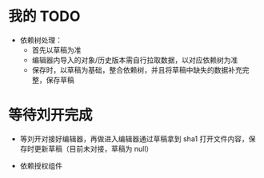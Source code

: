 # 我的 TODO

- 依赖树处理：
  - 首先以草稿为准
  - 编辑器内导入的对象/历史版本需自行拉取数据，以对应依赖树为准
  - 保存时，以草稿为基础，整合依赖树，并且将草稿中缺失的数据补充完整，保存草稿

# 等待刘开完成

- 等刘开对接好编辑器，再做进入编辑器通过草稿拿到 sha1 打开文件内容，保存时更新草稿（目前未对接，草稿为 null）

- 依赖授权组件
